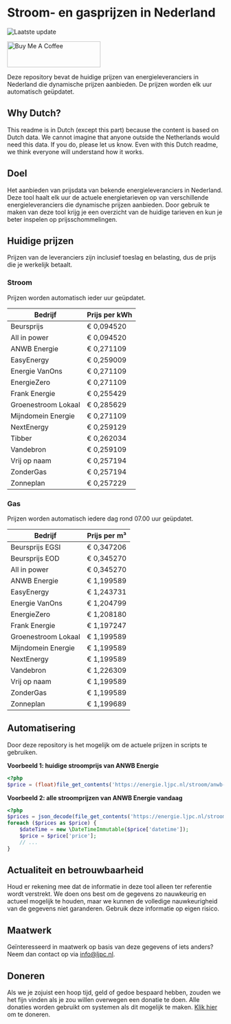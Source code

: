 # Stroom- en gasprijzen in Nederland

![Laatste update](https://img.shields.io/badge/laatste%20update-2025--05--14%2004%3A00%20CET-brightgreen)

<a href="https://www.buymeacoffee.com/Lars-" target="_blank"><img src="https://cdn.buymeacoffee.com/buttons/v2/default-orange.png" alt="Buy Me A Coffee" height="60" style="height: 60px !important;width: 217px !important;" ></a>

Deze repository bevat de huidige prijzen van energieleveranciers in Nederland die dynamische prijzen aanbieden. De prijzen worden elk uur automatisch geüpdatet.

## Why Dutch?

This readme is in Dutch (except this part) because the content is based on Dutch data. We cannot imagine that anyone outside the Netherlands would need this data. If you do, please let us know. Even with this Dutch readme, we think
everyone will understand how it works.

## Doel

Het aanbieden van prijsdata van bekende energieleveranciers in Nederland. Deze tool haalt elk uur de actuele energietarieven op van verschillende energieleveranciers die dynamische prijzen aanbieden. Door gebruik te maken van deze tool
krijg je een overzicht van de huidige tarieven en kun je beter inspelen op prijsschommelingen.

## Huidige prijzen

Prijzen van de leveranciers zijn inclusief toeslag en belasting, dus de prijs die je werkelijk betaalt.

### Stroom

Prijzen worden automatisch ieder uur geüpdatet.

 Bedrijf | Prijs per kWh 
---------|---------------
Beursprijs | € 0,094520
All in power | € 0,094520
ANWB Energie | € 0,271109
EasyEnergy | € 0,259009
Energie VanOns | € 0,271109
EnergieZero | € 0,271109
Frank Energie | € 0,255429
Groenestroom Lokaal | € 0,285629
Mijndomein Energie | € 0,271109
NextEnergy | € 0,259129
Tibber | € 0,262034
Vandebron | € 0,259109
Vrij op naam | € 0,257194
ZonderGas | € 0,257194
Zonneplan | € 0,257229


### Gas

Prijzen worden automatisch iedere dag rond 07.00 uur geüpdatet.

 Bedrijf | Prijs per m³ 
---------|--------------
Beursprijs EGSI | € 0,347206
Beursprijs EOD | € 0,345270
All in power | € 0,345270
ANWB Energie | € 1,199589
EasyEnergy | € 1,243731
Energie VanOns | € 1,204799
EnergieZero | € 1,208180
Frank Energie | € 1,197247
Groenestroom Lokaal | € 1,199589
Mijndomein Energie | € 1,199589
NextEnergy | € 1,199589
Vandebron | € 1,226309
Vrij op naam | € 1,199589
ZonderGas | € 1,199589
Zonneplan | € 1,199689


## Automatisering

Door deze repository is het mogelijk om de actuele prijzen in scripts te gebruiken.

**Voorbeeld 1: huidige stroomprijs van ANWB Energie**

```php
<?php
$price = (float)file_get_contents('https://energie.ljpc.nl/stroom/anwb-energie-nu.txt');

```

**Voorbeeld 2: alle stroomprijzen van ANWB Energie vandaag**

```php
<?php
$prices = json_decode(file_get_contents('https://energie.ljpc.nl/stroom/all-in-power-vandaag.json'),true);
foreach ($prices as $price) {
    $dateTime = new \DateTimeImmutable($price['datetime']);
    $price = $price['price'];
    // ...
}
```

## Actualiteit en betrouwbaarheid

Houd er rekening mee dat de informatie in deze tool alleen ter referentie wordt verstrekt. We doen ons best om de gegevens zo nauwkeurig en actueel mogelijk te houden, maar we kunnen de volledige nauwkeurigheid van de gegevens niet
garanderen. Gebruik deze informatie op eigen risico.

## Maatwerk

Geïnteresseerd in maatwerk op basis van deze gegevens of iets anders? Neem dan contact op
via [info@ljpc.nl](mailto:info@ljpc.nl?subject=Energie%20prijzen).

## Doneren

Als we je zojuist een hoop tijd, geld of gedoe bespaard hebben, zouden we het fijn vinden als je zou willen overwegen een
donatie te doen. Alle donaties worden gebruikt om systemen als dit mogelijk te
maken. [Klik hier](https://www.buymeacoffee.com/Lars-) om te doneren.
